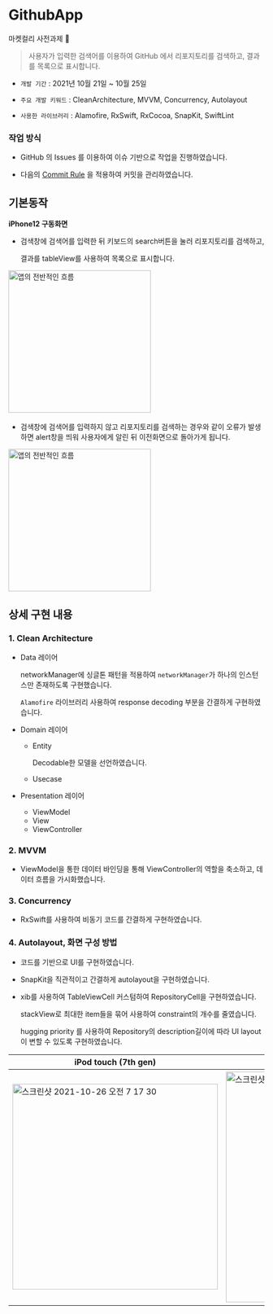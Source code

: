 # GithubApp

마켓컬리 사전과제 💟

> 사용자가 입력한 검색어를 이용하여 GitHub 에서 리포지토리를 검색하고, 결과를 목록으로 표시합니다.

- `개발 기간` : 2021년 10월 21일 ~ 10월 25일

- `주요 개발 키워드` : CleanArchitecture,  MVVM, Concurrency,  Autolayout

- `사용한 라이브러리` : Alamofire, RxSwift, RxCocoa, SnapKit, SwiftLint

  

### 작업 방식

* GitHub 의 Issues 를 이용하여 이슈 기반으로 작업을 진행하였습니다.

* 다음의 [Commit Rule](https://github.com/zzisun/GithubApp/wiki/Commit-Rule) 을 적용하여 커밋을 관리하였습니다.



## 기본동작

**iPhone12 구동화면**

* 검색창에 검색어를 입력한 뒤 키보드의 search버튼을 눌러 리포지토리를 검색하고, 

  결과를 tableView를 사용하여 목록으로 표시합니다.



​<img src="https://user-images.githubusercontent.com/60323625/138777728-172229be-8a2f-4d6b-be26-3a0add8db225.gif" alt="앱의 전반적인 흐름" width=280>

* 검색창에 검색어를 입력하지 않고 리포지토리를 검색하는 경우와 같이 오류가 발생하면 alert창을 띄워 사용자에게 알린 뒤 이전화면으로 돌아가게 됩니다.

<img src="https://user-images.githubusercontent.com/60323625/138783994-8a5f162c-766d-4cd4-a1d2-a3d667418e90.gif" alt="앱의 전반적인 흐름" width=280>





## 상세 구현 내용

### 1. Clean Architecture

* Data 레이어

  networkManager에 싱글톤 패턴을 적용하여 `networkManager`가 하나의 인스턴스만 존재하도록 구현했습니다.

  `Alamofire` 라이브러리 사용하여 response decoding 부분을 간결하게 구현하였습니다.

* Domain 레이어

  * Entity

    Decodable한 모델을 선언하였습니다. 

  * Usecase

* Presentation 레이어

  * ViewModel
  * View
  * ViewController

### 2. MVVM

- ViewModel을 통한 데이터 바인딩을 통해 ViewController의 역할을 축소하고, 데이터 흐름을 가시화했습니다.

  

### 3. Concurrency

* RxSwift를 사용하여 비동기 코드를 간결하게 구현하였습니다.

  

### 4. Autolayout, 화면 구성 방법

* 코드를 기반으로 UI를 구현하였습니다. 

* SnapKit을 직관적이고 간결하게 autolayout을 구현하였습니다.

* xib를 사용하여 TableViewCell 커스텀하여 RepositoryCell을 구현하였습니다.

  stackView로 최대한 item들을 묶어 사용하여 constraint의 개수를 줄였습니다.

  hugging priority 를 사용하여 Repository의 description길이에 따라 UI layout이 변할 수 있도록 구현하였습니다.

| iPod touch (7th gen)                                         | iPhone 8                                                     | iPhone 12                                                    |
| ------------------------------------------------------------ | ------------------------------------------------------------ | ------------------------------------------------------------ |
| <img width="404" alt="스크린샷 2021-10-26 오전 7 17 30" src="https://user-images.githubusercontent.com/60323625/138778986-f2cfa5e6-e2fe-4a6c-85b1-2835f3465226.png"> | <img width="453" alt="스크린샷 2021-10-26 오전 7 20 02" src="https://user-images.githubusercontent.com/60323625/138778984-5cd598b4-0879-4883-b335-84ad6cf79865.png"> | <img width="457" alt="스크린샷 2021-10-26 오전 7 20 38" src="https://user-images.githubusercontent.com/60323625/138778969-2db3fd76-6ea5-4623-8867-9027c779bf04.png"> |



